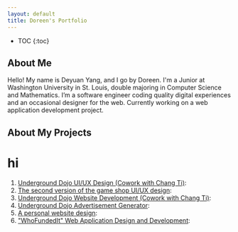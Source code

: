 ```yaml
---
layout: default
title: Doreen's Portfolio
---
```


* TOC
{:toc}

## About Me

Hello! My name is Deyuan Yang, and I go by Doreen. I'm a Junior at Washington University in St. Louis, double majoring in Computer Science and Mathematics. I’m a software engineer coding quality digital experiences and an occasional designer for the web. Currently working on a web application development project. 

## About My Projects
# hi
1. [Underground Dojo UI/UX Design (Cowork with Chang Ti)](https://www.figma.com/file/gJ6mnO3GYwyW0fthXk4xw2/Basic-View?type=design&node-id=0-1&mode=design&t=ALqVdxcV4RUfKgIr-0): 
2. [The second version of the game shop UI/UX design](https://www.figma.com/file/5mzZ2JD6zuT1MPgJqcgtTS/Gameshop?type=design&node-id=138-1972&mode=design&t=8iJGatBI7RWrglut-0): 
3. [Underground Dojo Website Development (Cowork with Chang Ti)](https://github.com/Jasonti20/UndergrounDojo): 
4. [Underground Dojo Advertisement Generator](https://github.com/Doreenyang/AdvGenerator): 
5. [A personal website design](https://www.figma.com/file/CeLcSuxcHLbSi74UEraKln/Portfolio?type=design&node-id=1601-2&mode=design&t=uxVZn0wRuTEIuPBa-0): 
6. ["WhoFundedIt" Web Application Design and Development](https://github.com/infoqualitylab/WhoFundedIt-app): 



